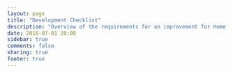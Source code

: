 ```yaml
---
layout: page
title: "Development Checklist"
description: "Overview of the requirements for an improvement for Home Assistant."
date: 2016-07-01 20:00
sidebar: true
comments: false
sharing: true
footer: true
---
```


<script>
window.location = 'https://developers.home-assistant.io/docs/en/development_checklist.html';
</script>